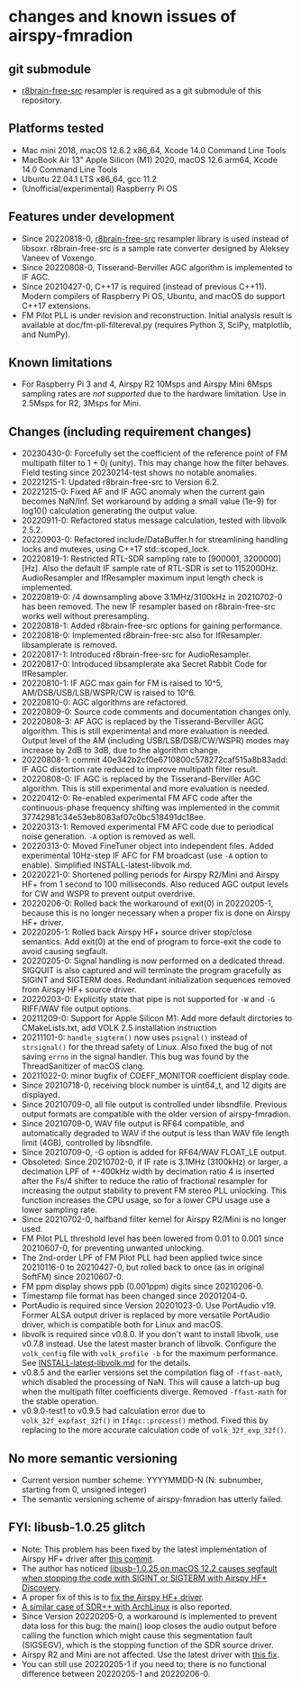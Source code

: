 [//]: # (-*- coding: utf-8 -*-)

# changes and known issues of airspy-fmradion

## git submodule

* [r8brain-free-src](https://github.com/avaneev/r8brain-free-src) resampler is required as a git submodule of this repository.

## Platforms tested

* Mac mini 2018, macOS 12.6.2 x86\_64, Xcode 14.0 Command Line Tools
* MacBook Air 13" Apple Silicon (M1) 2020, macOS 12.6 arm64, Xcode 14.0 Command Line Tools
* Ubuntu 22.04.1 LTS x86\_64, gcc 11.2
* (Unofficial/experimental) Raspberry Pi OS

## Features under development

* Since 20220818-0, [r8brain-free-src](https://github.com/avaneev/r8brain-free-src) resampler library is used instead of libsoxr. r8brain-free-src is a sample rate converter designed by Aleksey Vaneev of Voxengo.
* Since 20220808-0, Tisserand-Berviller AGC algorithm is implemented to IF AGC.
* Since 20210427-0, C++17 is required (instead of previous C++11). Modern compilers of Raspberry Pi OS, Ubuntu, and macOS do support C++17 extensions.
* FM Pilot PLL is under revision and reconstruction. Initial analysis result is available at doc/fm-pll-filtereval.py (requires Python 3, SciPy, matplotlib, and NumPy).

## Known limitations

* For Raspberry Pi 3 and 4, Airspy R2 10Msps and Airspy Mini 6Msps sampling rates are *not supported* due to the hardware limitation. Use in 2.5Msps for R2, 3Msps for Mini.

## Changes (including requirement changes)

* 20230430-0: Forcefully set the coefficient of the reference point of FM multipath filter to 1 + 0j (unity). This may change how the filter behaves. Field testing since 20230214-test shows no notable anomalies.
* 20221215-1: Updated r8brain-free-src to Version 6.2.
* 20221215-0: Fixed AF and IF AGC anomaly when the current gain becomes NaN/Inf. Set workaround by adding a small value (1e-9) for log10() calculation generating the output value.
* 20220911-0: Refactored status message calculation, tested with libvolk 2.5.2.
* 20220903-0: Refactored include/DataBuffer.h for streamlining handling locks and mutexes, using C++17 std::scoped\_lock.
* 20220819-1: Restricted RTL-SDR sampling rate to [900001, 3200000] [Hz]. Also the default IF sample rate of RTL-SDR is set to 1152000Hz. AudioResampler and IfResampler maximum input length check is implemented.
* 20220819-0: /4 downsampling above 3.1MHz/3100kHz in 20210702-0 has been removed. The new IF resampler based on r8brain-free-src works well without preresampling.
* 20220818-1: Added r8brain-free-src options for gaining performance.
* 20220818-0: Implemented r8brain-free-src also for IfResampler. libsamplerate is removed.
* 20220817-1: Introduced r8brain-free-src for AudioResampler.
* 20220817-0: Introduced libsamplerate aka Secret Rabbit Code for IfResampler.
* 20220810-1: IF AGC max gain for FM is raised to 10^5, AM/DSB/USB/LSB/WSPR/CW is raised to 10^6.
* 20220810-0: AGC algorithms are refactored.
* 20220809-0: Source code comments and documentation changes only.
* 20220808-3: AF AGC is replaced by the Tisserand-Berviller AGC algorithm. This is still experimental and more evaluation is needed. Output level of the AM (including USB/LSB/DSB/CW/WSPR) modes may increase by 2dB to 3dB, due to the algorithm change.
* 20220808-1: commit 40e342b2cf0e6710800c578272caf515a8b83add: IF AGC distortion rate reduced to improve multipath filter result.
* 20220808-0: IF AGC is replaced by the Tisserand-Berviller AGC algorithm. This is still experimental and more evaluation is needed.
* 20220412-0: Re-enabled experimental FM AFC code after the continuous-phase frequency shifting was implemented in the commit 37742981c34e53eb8083af07c0bc518491dc18ee.
* 20220313-1: Removed experimental FM AFC code due to periodical noise generation. `-A` option is removed as well.
* 20220313-0: Moved FineTuner object into independent files. Added experimental 10Hz-step IF AFC for FM broadcast (use `-A` option to enable). Simplified INSTALL-latest-libvolk.md.
* 20220221-0: Shortened polling periods for Airspy R2/Mini and Airspy HF+ from 1 second to 100 milliseconds. Also reduced AGC output levels for CW and WSPR to prevent output overdrive.
* 20220206-0: Rolled back the workaround of exit(0) in 20220205-1, because this is no longer necessary when a proper fix is done on Airspy HF+ driver.
* 20220205-1: Rolled back Airspy HF+ source driver stop/close semantics. Add exit(0) at the end of program to force-exit the code to avoid causing segfault.
* 20220205-0: Signal handling is now performed on a dedicated thread. SIGQUIT is also captured and will terminate the program gracefully as SIGINT and SIGTERM does. Redundant initialization sequences removed from Airspy HF+ source driver.
* 20220203-0: Explicitly state that pipe is not supported for `-W` and `-G` RIFF/WAV file output options.
* 20211209-0: Support for Apple Silicon M1: Add more default dirctories to CMakeLists.txt, add VOLK 2.5 installation instruction
* 20211101-0: `handle_sigterm()` now uses `psignal()` instead of `strsignal()` for the thread safety of Linux. Also fixed the bug of not saving `errno` in the signal handler. This bug was found by the ThreadSanitizer of macOS clang.
* 20211022-0: minor bugfix of COEFF\_MONITOR coefficient display code.
* Since 20210718-0, receiving block number is uint64\_t, and 12 digits are displayed.
* Since 20210709-0, all file output is controlled under libsndfile. Previous output formats are compatible with the older version of airspy-fmradion.
* Since 20210709-0, WAV file output is RF64 compatible, and automatically degraded to WAV if the output is less than WAV file length limit (4GB), controlled by libsndfile.
* Since 20210709-0, -G option is added for RF64/WAV FLOAT\_LE output.
* Obsoleted: Since 20210702-0, if IF rate is 3.1MHz (3100kHz) or larger, a decimation LPF of +-400kHz width by decimation ratio 4 is inserted after the Fs/4 shifter to reduce the ratio of fractional resampler for increasing the output stability to prevent FM stereo PLL unlocking. This function increases the CPU usage, so for a lower CPU usage use a lower sampling rate.
* Since 20210702-0, halfband filter kernel for Airspy R2/Mini is no longer used.
* FM Pilot PLL threshold level has been lowered from 0.01 to 0.001 since 20210607-0, for preventing unwanted unlocking.
* The 2nd-order LPF of FM Pilot PLL had been applied twice since 20210116-0 to 20210427-0, but rolled back to once (as in original SoftFM) since 20210607-0.
* FM ppm display shows ppb (0.001ppm) digits since 20210206-0.
* Timestamp file format has been changed since 20201204-0.
* PortAudio is required since Version 20201023-0. Use PortAudio v19. Former ALSA output driver is replaced by more versatile PortAudio driver, which is compatible both for Linux and macOS.
* libvolk is required since v0.8.0. If you don't want to install libvolk, use v0.7.8 instead. Use the latest master branch of libvolk. Configure the `volk_config` file with `volk_profile -b` for the maximum performance. See [INSTALL-latest-libvolk.md](INSTALL-latest-libvolk.md) for the details.
* v0.8.5 and the earlier versions set the compilation flag of `-ffast-math`, which disabled the processing of NaN. This will cause a latch-up bug when the multipath filter coefficients diverge. Removed `-ffast-math` for the stable operation.
* v0.9.0-test1 to v0.9.5 had calculation error due to `volk_32f_expfast_32f()` in `IfAgc::process()` method. Fixed this by replacing to the more accurate calculation code of `volk_32f_exp_32f()`.

## No more semantic versioning

* Current version number scheme: YYYYMMDD-N (N: subnumber, starting from 0, unsigned integer)
* The semantic versioning scheme of airspy-fmradion has utterly failed.

## FYI: libusb-1.0.25 glitch

* Note: This problem has been fixed by the latest implementation of Airspy HF+ driver after [this commit](https://github.com/airspy/airspyhf/commit/3b823ad8fa729358e0729e6c1ca60ac5dfcd656e).
* The author has noticed [libusb-1.0.25 on macOS 12.2 causes segfault when stopping the code with SIGINT or SIGTERM with Airspy HF+ Discovery](https://github.com/jj1bdx/airspy-fmradion/issues/35). 
* A proper fix of this is to [fix the Airspy HF+ driver](https://github.com/airspy/airspyhf/pull/31).
* [A similar case of SDR++ with ArchLinux](https://github.com/libusb/libusb/issues/1059#issuecomment-1030638617) is also reported.
* Since Version 20220205-0, a workaround is implemented to prevent data loss for this bug: the main() loop closes the audio output before calling the function which might cause this segmentation fault (SIGSEGV), which is the stopping function of the SDR source driver. 
* Airspy R2 and Mini are not affected. Use the latest driver with [this fix](https://github.com/airspy/airspyone_host/commit/41c439f16818d931c4d0f8a620413ea5131c0bd6).
* You can still use 20220205-1 if you need to; there is no functional difference between 20220205-1 and 20220206-0.

